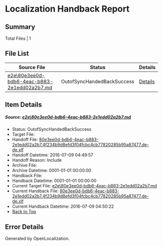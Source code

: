 # <a name='report-top'></a> Localization Handback Report

## Summary
 Total Files | 1

## File List
 Source File | Status | Details 
 ----------- | ------ | ------- 
 [e2e\80e3ee0d-bdb6-4eac-b883-2e1edd02a2b7.md](https://github.com/OpenLocalizationTestOrg/oltest/blob/8f8401e90e4fa97d8f7a7fb93db5be15becb94ff/e2e/80e3ee0d-bdb6-4eac-b883-2e1edd02a2b7.md) | OutofSyncHandedBackSuccess | [Details](#58f01c787a1c33cb45cafb42515e048deb7b92003)

## Item Details
##### <a name='58f01c787a1c33cb45cafb42515e048deb7b92003'></a> Source: [e2e\80e3ee0d-bdb6-4eac-b883-2e1edd02a2b7.md](https://github.com/OpenLocalizationTestOrg/oltest/blob/8f8401e90e4fa97d8f7a7fb93db5be15becb94ff/e2e/80e3ee0d-bdb6-4eac-b883-2e1edd02a2b7.md)
* Status: OutofSyncHandedBackSuccess
* Target File: 
* Handoff File: [80e3ee0d-bdb6-4eac-b883-2e1edd02a2b7.4f234b9d8efd3f04fcbc4cb77820285b95a87477.de-de.xlf](https://github.com/OpenLocalizationTestOrg/olhandoff-e2e/blob/10953e56a536d8d36b72a84f5796dedb5180c19f/ol-handoff/OpenLocalizationTestOrg/oltest-dede-fly/ci/ht/80e3ee0d-bdb6-4eac-b883-2e1edd02a2b7.4f234b9d8efd3f04fcbc4cb77820285b95a87477.de-de.xlf)
* Handoff Datetime: 2016-07-09 04:49:57
* Handoff Reason: Include
* Archive File: 
* Archive Datetime: 0001-01-01 00:00:00
* Handback File: 
* Handback Datetime: 0001-01-01 00:00:00
* Current Target File: [e2e\80e3ee0d-bdb6-4eac-b883-2e1edd02a2b7.md](https://github.com/OpenLocalizationTestOrg/oltest-dede-fly/blob/9176c8a5e1c33e85348274e219148d60b339eece/e2e/80e3ee0d-bdb6-4eac-b883-2e1edd02a2b7.md)
* Current Handback File: [80e3ee0d-bdb6-4eac-b883-2e1edd02a2b7.4f234b9d8efd3f04fcbc4cb77820285b95a87477.de-de.xlf](https://github.com/OpenLocalizationTestOrg/olhandback-e2e/blob/a0dcd090d670e8acb67e45fe5383d871ea6238b2/ol-handback/OpenLocalizationTestOrg/oltest-dede-fly/ci/ht/80e3ee0d-bdb6-4eac-b883-2e1edd02a2b7.4f234b9d8efd3f04fcbc4cb77820285b95a87477.de-de.xlf)
* Current Handback Datetime: 2016-07-09 04:50:22
* [Back to Top](#report-top)


## Error Details

Generated by OpenLocalization.

